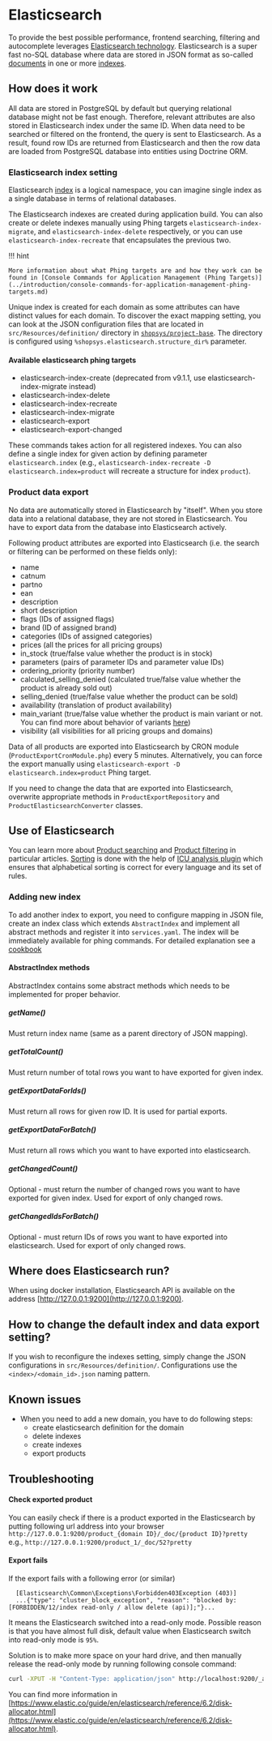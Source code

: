 # Elasticsearch

To provide the best possible performance, frontend searching, filtering and autocomplete
leverages [Elasticsearch technology](https://www.elastic.co/products/elasticsearch).
Elasticsearch is a super fast no-SQL database where data are stored in JSON format as so-called [documents](https://www.elastic.co/guide/en/elasticsearch/reference/current/_basic_concepts.html#_document) in one or more [indexes](https://www.elastic.co/guide/en/elasticsearch/reference/current/_basic_concepts.html#_index).

## How does it work

All data are stored in PostgreSQL by default but querying relational database might not be fast enough.
Therefore, relevant attributes are also stored in Elasticsearch index under the same ID.
When data need to be searched or filtered on the frontend, the query is sent to Elasticsearch.
As a result, found row IDs are returned from Elasticsearch and then the row data are loaded from PostgreSQL database into entities using Doctrine ORM.

### Elasticsearch index setting

Elasticsearch [index](https://www.elastic.co/blog/what-is-an-elasticsearch-index) is a logical namespace, you can imagine single index as a single database in terms of relational databases.

The Elasticsearch indexes are created during application build.
You can also create or delete indexes manually using Phing targets `elasticsearch-index-migrate`, and `elasticsearch-index-delete` respectively, or you can use `elasticsearch-index-recreate` that encapsulates the previous two.

!!! hint

    More information about what Phing targets are and how they work can be found in [Console Commands for Application Management (Phing Targets)](../introduction/console-commands-for-application-management-phing-targets.md)

Unique index is created for each domain as some attributes can have distinct values for each domain.
To discover the exact mapping setting, you can look at the JSON configuration files
that are located in `src/Resources/definition/` directory in [`shopsys/project-base`](https://github.com/shopsys/project-base).
The directory is configured using `%shopsys.elasticsearch.structure_dir%` parameter.

#### Available elasticsearch phing targets

-   elasticsearch-index-create (deprecated from v9.1.1, use elasticsearch-index-migrate instead)
-   elasticsearch-index-delete
-   elasticsearch-index-recreate
-   elasticsearch-index-migrate
-   elasticsearch-export
-   elasticsearch-export-changed

These commands takes action for all registered indexes. You can also define a single index for given action by defining parameter `elasticsearch.index` (e.g., `elasticsearch-index-recreate -D elasticsearch.index=product` will recreate a structure for index `product`).

### Product data export

No data are automatically stored in Elasticsearch by "itself".
When you store data into a relational database, they are not stored in Elasticsearch.
You have to export data from the database into Elasticsearch actively.

Following product attributes are exported into Elasticsearch (i.e. the search or filtering can be performed on these fields only):

-   name
-   catnum
-   partno
-   ean
-   description
-   short description
-   flags (IDs of assigned flags)
-   brand (ID of assigned brand)
-   categories (IDs of assigned categories)
-   prices (all the prices for all pricing groups)
-   in_stock (true/false value whether the product is in stock)
-   parameters (pairs of parameter IDs and parameter value IDs)
-   ordering_priority (priority number)
-   calculated_selling_denied (calculated true/false value whether the product is already sold out)
-   selling_denied (true/false value whether the product can be sold)
-   availability (translation of product availability)
-   main_variant (true/false value whether the product is main variant or not. You can find more about behavior of variants [here](../functional/behavior-of-product-variants.md))
-   visibility (all visibilities for all pricing groups and domains)

Data of all products are exported into Elasticsearch by CRON module (`ProductExportCronModule.php`) every 5 minutes.
Alternatively, you can force the export manually using `elasticsearch-export -D elasticsearch.index=product` Phing target.

If you need to change the data that are exported into Elasticsearch, overwrite appropriate methods in `ProductExportRepository` and `ProductElasticsearchConverter` classes.

## Use of Elasticsearch

You can learn more about [Product searching](../model/front-end-product-searching.md) and [Product filtering](../model/front-end-product-filtering.md) in particular articles.
[Sorting](../introduction/how-to-set-up-domains-and-locales.md#37-sorting-in-different-locales) is done with the help of [ICU analysis plugin](https://www.elastic.co/guide/en/elasticsearch/plugins/current/analysis-icu.html)
which ensures that alphabetical sorting is correct for every language and its set of rules.

### Adding new index

To add another index to export, you need to configure mapping in JSON file, create an index class which extends `AbstractIndex` and implement all abstract methods and register it into `services.yaml`.
The index will be immediately available for phing commands. For detailed explanation see a [cookbook](../cookbook/adding-a-new-elasticsearch-index.md)

#### AbstractIndex methods

AbstractIndex contains some abstract methods which needs to be implemented for proper behavior.

##### getName()

Must return index name (same as a parent directory of JSON mapping).

##### getTotalCount()

Must return number of total rows you want to have exported for given index.

##### getExportDataForIds()

Must return all rows for given row ID. It is used for partial exports.

##### getExportDataForBatch()

Must return all rows which you want to have exported into elasticsearch.

##### getChangedCount()

Optional - must return the number of changed rows you want to have exported for given index. Used for export of only changed rows.

##### getChangedIdsForBatch()

Optional - must return IDs of rows you want to have exported into elasticsearch. Used for export of only changed rows.

## Where does Elasticsearch run?

When using docker installation, Elasticsearch API is available on the address [http://127.0.0.1:9200](http://127.0.0.1:9200).

## How to change the default index and data export setting?

If you wish to reconfigure the indexes setting, simply change the JSON configurations in `src/Resources/definition/`.
Configurations use the `<index>/<domain_id>.json` naming pattern.

## Known issues

-   When you need to add a new domain, you have to do following steps:
    -   create elasticsearch definition for the domain
    -   delete indexes
    -   create indexes
    -   export products

## Troubleshooting

#### Check exported product

You can easily check if there is a product exported in the Elasticsearch by putting following url address into your browser
`http://127.0.0.1:9200/product_{domain ID}/_doc/{product ID}?pretty`
e.g., `http://127.0.0.1:9200/product_1/_doc/52?pretty`

#### Export fails

If the export fails with a following error (or similar)

```no-highlight
  [Elasticsearch\Common\Exceptions\Forbidden403Exception (403)]
  ...{"type": "cluster_block_exception", "reason": "blocked by: [FORBIDDEN/12/index read-only / allow delete (api)];"}...
```

It means the Elasticsearch switched into a read-only mode. Possible reason is that you have almost full disk, default value when Elasticsearch switch into read-only mode is `95%`.

Solution is to make more space on your hard drive, and then manually release the read-only mode by running following console command:

```sh
curl -XPUT -H "Content-Type: application/json" http://localhost:9200/_all/_settings -d '{"index.blocks.read_only_allow_delete": null}'
```

You can find more information in [https://www.elastic.co/guide/en/elasticsearch/reference/6.2/disk-allocator.html](https://www.elastic.co/guide/en/elasticsearch/reference/6.2/disk-allocator.html).
